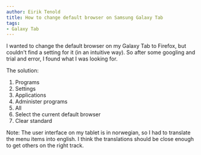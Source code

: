 ```yaml
---
author: Eirik Tenold
title: How to change default browser on Samsung Galaxy Tab
tags:
- Galaxy Tab
---
```


I wanted to change the default browser on my Galaxy Tab to Firefox, but couldn't find a setting for it (in an intuitive 
way). So after some googling and trial and error, I found what I was looking for.

The solution: 

1. Programs
2. Settings
3. Applications
4. Administer programs
5. All
6. Select the current default browser
7. Clear standard

Note: The user interface on my tablet is in norwegian, so I had to translate the menu items into english. I think the 
translations should be close enough to get others on the right track.